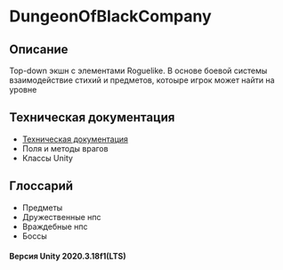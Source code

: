 # DungeonOfBlackCompany

## Описание

Top-down экшн с элементами Roguelike. В основе боевой системы взаимодействие стихий и предметов, котоыре игрок может найти на уровне

## Техническая документация

- [Техническая документация](https://docs.google.com/document/d/1vZuApizU3sD0uEXLLBDgVtf9s_6YbM5PpaKe43D4M_I/edit)
- Поля и методы врагов
- Классы Unity

## Глоссарий
- Предметы
- Дружественные нпс
- Враждебные нпс
- Боссы

#### Версия Unity 2020.3.18f1(LTS)


